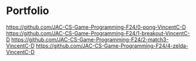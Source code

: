 # Portfolio

https://github.com/JAC-CS-Game-Programming-F24/0-pong-VincentC-D
https://github.com/JAC-CS-Game-Programming-F24/1-breakout-VincentC-D
https://github.com/JAC-CS-Game-Programming-F24/2-match3-VincentC-D
https://github.com/JAC-CS-Game-Programming-F24/4-zelda-VincentC-D
